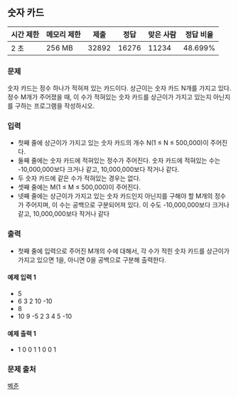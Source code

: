 ## 숫자 카드
 
|시간 제한|	메모리 제한|	제출|	정답|	맞은 사람|	정답 비율|
|---|---|---|---|---|---|
|2 초|	256 MB|	32892|	16276|	11234|	48.699%|

### 문제
숫자 카드는 정수 하나가 적혀져 있는 카드이다. 상근이는 숫자 카드 N개를 가지고 있다. 
정수 M개가 주어졌을 때, 이 수가 적혀있는 숫자 카드를 상근이가 가지고 있는지 아닌지를 구하는 프로그램을 작성하시오.

### 입력
- 첫째 줄에 상근이가 가지고 있는 숫자 카드의 개수 N(1 ≤ N ≤ 500,000)이 주어진다. 
- 둘째 줄에는 숫자 카드에 적혀있는 정수가 주어진다. 숫자 카드에 적혀있는 수는 -10,000,000보다 크거나 같고, 10,000,000보다 작거나 같다. 
- 두 숫자 카드에 같은 수가 적혀있는 경우는 없다.
- 셋째 줄에는 M(1 ≤ M ≤ 500,000)이 주어진다. 
- 넷째 줄에는 상근이가 가지고 있는 숫자 카드인지 아닌지를 구해야 할 M개의 정수가 주어지며, 이 수는 공백으로 구분되어져 있다. 이 수도 -10,000,000보다 크거나 같고, 10,000,000보다 작거나 같다

### 출력
- 첫째 줄에 입력으로 주어진 M개의 수에 대해서, 각 수가 적힌 숫자 카드를 상근이가 가지고 있으면 1을, 아니면 0을 공백으로 구분해 출력한다.

#### 예제 입력 1 
- 5
- 6 3 2 10 -10
- 8
- 10 9 -5 2 3 4 5 -10

#### 예제 출력 1 
- 1 0 0 1 1 0 0 1

### 문제 출처
[벡준](https://www.acmicpc.net/problem/10815)